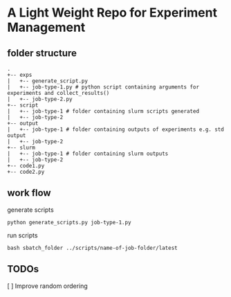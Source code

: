 # A Light Weight Repo for Experiment Management

## folder structure
```
.
+-- exps
|   +-- generate_script.py
|   +-- job-type-1.py # python script containing arguments for experiments and collect_results()
|   +-- job-type-2.py
+-- script
|   +-- job-type-1 # folder containing slurm scripts generated
|   +-- job-type-2
+-- output
|   +-- job-type-1 # folder containing outputs of experiments e.g. std output 
|   +-- job-type-2
+-- slurm
|   +-- job-type-1 # folder containing slurm outputs
|   +-- job-type-2
+-- code1.py
+-- code2.py
```

## work flow

generate scripts
```
python generate_scripts.py job-type-1.py 
```

run scripts
```
bash sbatch_folder ../scripts/name-of-job-folder/latest
```

## TODOs
[ ] Improve random ordering
